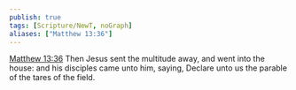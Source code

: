 ```yaml
---
publish: true
tags: [Scripture/NewT, noGraph]
aliases: ["Matthew 13:36"]
---
```

[Matthew 13:36](https://churchofjesuschrist.org/study/scriptures/nt/matt/13?lang=eng&id=p36#p36) Then Jesus sent the multitude away, and went into the house: and his disciples came unto him, saying, Declare unto us the parable of the tares of the field.
